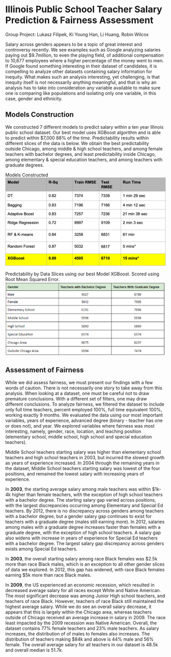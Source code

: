 # Illinois Public School Teacher Salary Prediction & Fairness Assessment
Group Project: Lukasz Filipek, Ki Young Han, Li Huang, Robin Wilcox

Salary across genders appears to be a topic of great interest and controversy recently.  We see examples such as Google analyzing salaries paying out $9.7million, to even the playing field, of additional compensation to 10,677 employees where a higher percentage of the money went to men.  If Google found something interesting in their dataset of candidates, it is compelling to analyze other datasets containing salary information for inequity.  What makes such an analysis interesting, yet challenging, is that inequity itself is not necessarily anything meaningful, and that is why an analysis has to take into consideration any variable available to make sure one is comparing like populations and isolating only one variable, in this case, gender and ethnicity.

## Models Construction
We constructed 7 different models to predict salary within a ten year Illinois public school dataset.  Our best model uses XGBoost algorithm and is able to predict within $7,000 88% of the time.  Predictability results within different slices of the data is below.  We obtain the best predictability outside Chicago, among middle & high school teachers,  and among female teachers with bachelor degrees, and least predictability inside Chicago, among elementary & special education teachers, and among teachers with graduate degrees.

Models Constructed
![models](https://github.com/cathyhuangli/Illinois-Teacher-Salary-Project/blob/master/models.png)



Predictability by Data Slices using our best Model XGBoost.  Scored using Root Mean Squared Error.
![predictability](https://github.com/cathyhuangli/Illinois-Teacher-Salary-Project/blob/master/Predictability.png)

## Assessment of Fairness

While we did assess fairness, we must present our findings with a few words of caution.  There is not necessarily one story to take away from this analysis.  When looking at a dataset, one must be careful not to draw premature conclusions.  With a different set of filters, one may draw different conclusions.  To analyze fairness, we filtered the dataset to include only full time teachers, percent employed 100%, full time equivalent 100%, working exactly 9 months.  We evaluated the data using our most important variables, years of experience, advanced degree (binary - teacher has one or does not), and year.  We explored variables where fairness was most interesting, namely, gender, race, location, and teaching position (elementary school, middle school, high school and special education teachers).  

Middle School teachers starting salary was higher than elementary school teachers and high school teachers in 2003, but incurred the slowest growth as years of experience increased.  In 2004 through the remaining years in the dataset, Middle School teachers starting salary was lowest of the four positions, and remained the lowest salary with increasing years of experience.

In **2003**, the starting average salary among male teachers was within $1k-4k higher than female teachers, with the exception of high school teachers with a bachelor degree.  The starting salary gap varied across positions, with the largest discrepancies occurring among Elementary and Special Ed teachers.  By 2012, there is no discrepancy across genders among teachers with a bachelor degree, but a gender salary gap continues to exist for teachers with a graduate degree (males still earning more).  In 2012, salaries among males with a graduate degree increases faster than females with a graduate degree, with the exception of high school teachers.  A salary gap also widens with increase in years of experience for Special Ed teachers with a bachelor degree.  The largest salary gap discrepancy across genders exists among Special Ed teachers.

In **2003**, the overall starting salary among race Black females was $2.5k more than race Black males, which is an exception to all other gender slices of data we explored.  In 2012, this gap has widened, with race Black females earning $5k more than race Black males. 

In **2009**, the US experienced an economic recession, which resulted in decreased average salary for all races except White and Native American.  The most significant decrease was among Junior High school teachers, and teachers of race Black.  However, teachers of race Black still maintained the highest average salary.  While we do see an overall salary decrease, it appears that this is largely within the Chicago area, whereas teachers outside of Chicago received an average increase in salary in 2009.  The race least impacted by the 2009 recession was Native American.
Overall, the dataset contains 77% female teachers and 23% male teachers.  As salary increases, the distribution of of males to females also increases.  The distribution of teachers making $84k and above is 44% male and 56% female.  The overall average salary for all teachers in our dataset is 48.5k and overall median is 51.7k.





